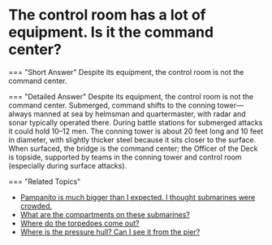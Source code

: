 # The control room has a lot of equipment. Is it the command center?

    
=== "Short Answer"
  Despite its equipment, the control room is not the command center.

=== "Detailed Answer"
    Despite its equipment, the control room is not the command center. Submerged, command shifts to the conning tower—always manned at sea by helmsman and quartermaster, with radar and sonar typically operated there. During battle stations for submerged attacks it could hold 10–12 men. The conning tower is about 20 feet long and 10 feet in diameter, with slightly thicker steel because it sits closer to the surface. When surfaced, the bridge is the command center; the Officer of the Deck is topside, supported by teams in the conning tower and control room (especially during surface attacks).

=== "Related Topics"
  - [Pampanito is much bigger than I expected. I thought submarines were crowded.](pampanito-is-much-bigger-than-i-expected-i-thought-submarines-were-crowded.md)
  - [What are the compartments on these submarines?](what-are-the-compartments-on-these-submarines.md)
  - [Where do the torpedoes come out?](where-do-the-torpedoes-come-out.md)
  - [Where is the pressure hull? Can I see it from the pier?](where-is-the-pressure-hull-can-i-see-it-from-the-pier.md)
